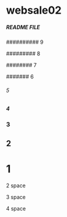 # websale02
##### README FILE

########## 9

#########  8

########   7

#######    6

######     5

#####      4

###        3

##         2

#          1


2 space



3 space



4 space
